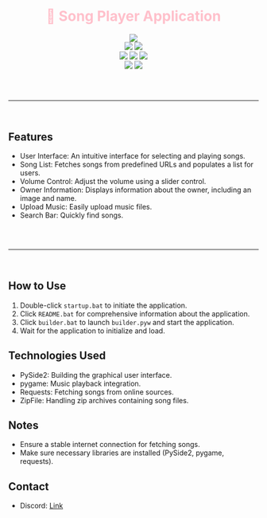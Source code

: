 <h1 align="center" style="color: pink;">
  🎵 Song Player Application
</h1>

<div align="center">
  <img src="https://static.wixstatic.com/media/aeb5ff_672de2a1db884eadbdaf506a436e271a~mv2.gif">
  <br>
  <img src="https://img.shields.io/github/languages/top/boyratata/song?color=pink">
  <img src="https://img.shields.io/github/stars/boyratata/song?color=6d00c1&logoColor=pink">
  <br>
  <img src="https://img.shields.io/github/commit-activity/w/boyratata/song?color=pink">
  <img src="https://img.shields.io/github/license/boyratata/song?color=pink">
  <img src="https://img.shields.io/github/last-commit/boyratata/song?color=pink&logoColor=pink">
  <br>
  <img src="https://img.shields.io/github/issues/boyratata/song?color=pink&logoColor=pink">
  <img src="https://img.shields.io/github/issues-closed/boyratata/song?color=pink&logoColor=pink">
  <hr style="margin-top: 60px; margin-bottom: 60px;" noshade="" size="20" width="100%">
</div>

## Features

- User Interface: An intuitive interface for selecting and playing songs.
- Song List: Fetches songs from predefined URLs and populates a list for users.
- Volume Control: Adjust the volume using a slider control.
- Owner Information: Displays information about the owner, including an image and name.
- Upload Music: Easily upload music files.
- Search Bar: Quickly find songs.

<hr style="border-radius: 2%; margin-top: 60px; margin-bottom: 60px;" noshade="" size="20" width="100%">

## How to Use

1. Double-click `startup.bat` to initiate the application.
2. Click `README.bat` for comprehensive information about the application.
3. Click `builder.bat` to launch `builder.pyw` and start the application.
4. Wait for the application to initialize and load.

## Technologies Used

- PySide2: Building the graphical user interface.
- pygame: Music playback integration.
- Requests: Fetching songs from online sources.
- ZipFile: Handling zip archives containing song files.

## Notes

- Ensure a stable internet connection for fetching songs.
- Make sure necessary libraries are installed (PySide2, pygame, requests).

## Contact

- Discord: [Link](https://discord.com/users/962552468292648990)
